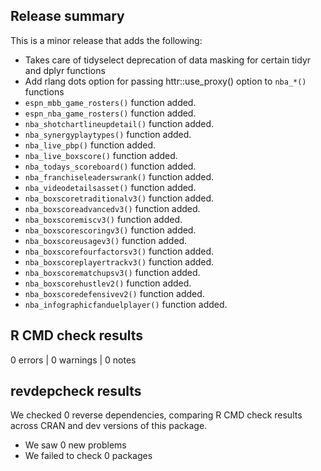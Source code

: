 ## Release summary

This is a minor release that adds the following:

- Takes care of tidyselect deprecation of data masking for certain tidyr and dplyr functions
- Add rlang dots option for passing httr::use_proxy() option to `nba_*()` functions
- ```espn_mbb_game_rosters()``` function added.
- ```espn_nba_game_rosters()``` function added.
- ```nba_shotchartlineupdetail()``` function added.
- ```nba_synergyplaytypes()``` function added.
- ```nba_live_pbp()``` function added.
- ```nba_live_boxscore()``` function added.
- ```nba_todays_scoreboard()``` function added.
- ```nba_franchiseleaderswrank()``` function added.
- ```nba_videodetailsasset()``` function added.
- ```nba_boxscoretraditionalv3()``` function added.
- ```nba_boxscoreadvancedv3()``` function added.
- ```nba_boxscoremiscv3()``` function added.
- ```nba_boxscorescoringv3()``` function added.
- ```nba_boxscoreusagev3()``` function added.
- ```nba_boxscorefourfactorsv3()``` function added.
- ```nba_boxscoreplayertrackv3()``` function added.
- ```nba_boxscorematchupsv3()``` function added.
- ```nba_boxscorehustlev2()``` function added.
- ```nba_boxscoredefensivev2()``` function added.
- ```nba_infographicfanduelplayer()``` function added.
 

## R CMD check results

0 errors | 0 warnings | 0 notes

## revdepcheck results

We checked 0 reverse dependencies, comparing R CMD check results across CRAN and dev versions of this package.

 * We saw 0 new problems
 * We failed to check 0 packages

